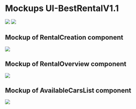 # Mockups UI-BestRentalV1.1

![](/figures/mockup_1.png)
![](/figures/mockup_2.png)

## Mockup of RentalCreation component
![](/figures/mockup_rental_creation.png)
## Mockup of RentalOverview component
![](/figures/mockup_rental_overview.png)
## Mockup of AvailableCarsList component
![](/figures/mockup_available_cars_list.png)
